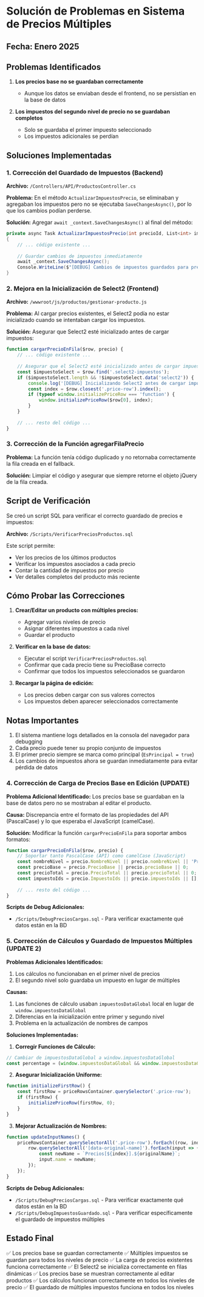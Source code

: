 # Solución de Problemas en Sistema de Precios Múltiples

## Fecha: Enero 2025

## Problemas Identificados

1. **Los precios base no se guardaban correctamente**
   - Aunque los datos se enviaban desde el frontend, no se persistían en la base de datos

2. **Los impuestos del segundo nivel de precio no se guardaban completos**
   - Solo se guardaba el primer impuesto seleccionado
   - Los impuestos adicionales se perdían

## Soluciones Implementadas

### 1. Corrección del Guardado de Impuestos (Backend)

**Archivo:** `/Controllers/API/ProductosController.cs`

**Problema:** En el método `ActualizarImpuestosPrecio`, se eliminaban y agregaban los impuestos pero no se ejecutaba `SaveChangesAsync()`, por lo que los cambios podían perderse.

**Solución:** Agregar `await _context.SaveChangesAsync()` al final del método:

```csharp
private async Task ActualizarImpuestosPrecio(int precioId, List<int> impuestoIds, int empresaId)
{
    // ... código existente ...
    
    // Guardar cambios de impuestos inmediatamente
    await _context.SaveChangesAsync();
    Console.WriteLine($"[DEBUG] Cambios de impuestos guardados para precio {precioId}");
}
```

### 2. Mejora en la Inicialización de Select2 (Frontend)

**Archivo:** `/wwwroot/js/productos/gestionar-producto.js`

**Problema:** Al cargar precios existentes, el Select2 podía no estar inicializado cuando se intentaban cargar los impuestos.

**Solución:** Asegurar que Select2 esté inicializado antes de cargar impuestos:

```javascript
function cargarPrecioEnFila($row, precio) {
    // ... código existente ...
    
    // Asegurar que el Select2 esté inicializado antes de cargar impuestos
    const $impuestoSelect = $row.find('.select2-impuestos');
    if ($impuestoSelect.length && !$impuestoSelect.data('select2')) {
        console.log('[DEBUG] Inicializando Select2 antes de cargar impuestos');
        const index = $row.closest('.price-row').index();
        if (typeof window.initializePriceRow === 'function') {
            window.initializePriceRow($row[0], index);
        }
    }
    
    // ... resto del código ...
}
```

### 3. Corrección de la Función agregarFilaPrecio

**Problema:** La función tenía código duplicado y no retornaba correctamente la fila creada en el fallback.

**Solución:** Limpiar el código y asegurar que siempre retorne el objeto jQuery de la fila creada.

## Script de Verificación

Se creó un script SQL para verificar el correcto guardado de precios e impuestos:

**Archivo:** `/Scripts/VerificarPreciosProductos.sql`

Este script permite:
- Ver los precios de los últimos productos
- Verificar los impuestos asociados a cada precio
- Contar la cantidad de impuestos por precio
- Ver detalles completos del producto más reciente

## Cómo Probar las Correcciones

1. **Crear/Editar un producto con múltiples precios:**
   - Agregar varios niveles de precio
   - Asignar diferentes impuestos a cada nivel
   - Guardar el producto

2. **Verificar en la base de datos:**
   - Ejecutar el script `VerificarPreciosProductos.sql`
   - Confirmar que cada precio tiene su PrecioBase correcto
   - Confirmar que todos los impuestos seleccionados se guardaron

3. **Recargar la página de edición:**
   - Los precios deben cargar con sus valores correctos
   - Los impuestos deben aparecer seleccionados correctamente

## Notas Importantes

1. El sistema mantiene logs detallados en la consola del navegador para debugging
2. Cada precio puede tener su propio conjunto de impuestos
3. El primer precio siempre se marca como principal (`EsPrincipal = true`)
4. Los cambios de impuestos ahora se guardan inmediatamente para evitar pérdida de datos

### 4. Corrección de Carga de Precios Base en Edición (UPDATE)

**Problema Adicional Identificado:** Los precios base se guardaban en la base de datos pero no se mostraban al editar el producto.

**Causa:** Discrepancia entre el formato de las propiedades del API (PascalCase) y lo que esperaba el JavaScript (camelCase).

**Solución:** Modificar la función `cargarPrecioEnFila` para soportar ambos formatos:

```javascript
function cargarPrecioEnFila($row, precio) {
    // Soportar tanto PascalCase (API) como camelCase (JavaScript)
    const nombreNivel = precio.NombreNivel || precio.nombreNivel || 'Precio Base';
    const precioBase = precio.PrecioBase || precio.precioBase || 0;
    const precioTotal = precio.PrecioTotal || precio.precioTotal || 0;
    const impuestoIds = precio.ImpuestoIds || precio.impuestoIds || [];
    
    // ... resto del código ...
}
```

**Scripts de Debug Adicionales:**
- `/Scripts/DebugPreciosCargas.sql` - Para verificar exactamente qué datos están en la BD

### 5. Corrección de Cálculos y Guardado de Impuestos Múltiples (UPDATE 2)

**Problemas Adicionales Identificados:**
1. Los cálculos no funcionaban en el primer nivel de precios
2. El segundo nivel solo guardaba un impuesto en lugar de múltiples

**Causas:**
1. Las funciones de cálculo usaban `impuestosDataGlobal` local en lugar de `window.impuestosDataGlobal`
2. Diferencias en la inicialización entre primer y segundo nivel
3. Problema en la actualización de nombres de campos

**Soluciones Implementadas:**

1. **Corregir Funciones de Cálculo:**
```javascript
// Cambiar de impuestosDataGlobal a window.impuestosDataGlobal
const percentage = (window.impuestosDataGlobal && window.impuestosDataGlobal[value]) || 0;
```

2. **Asegurar Inicialización Uniforme:**
```javascript
function initializeFirstRow() {
    const firstRow = priceRowsContainer.querySelector('.price-row');
    if (firstRow) {
        initializePriceRow(firstRow, 0);
    }
}
```

3. **Mejorar Actualización de Nombres:**
```javascript
function updateInputNames() {
    priceRowsContainer.querySelectorAll('.price-row').forEach((row, index) => {
        row.querySelectorAll('[data-original-name]').forEach(input => {
            const newName = `Precios[${index}].${originalName}`;
            input.name = newName;
        });
    });
}
```

**Scripts de Debug Adicionales:**
- `/Scripts/DebugPreciosCargas.sql` - Para verificar exactamente qué datos están en la BD
- `/Scripts/DebugImpuestosGuardado.sql` - Para verificar específicamente el guardado de impuestos múltiples

## Estado Final

✅ Los precios base se guardan correctamente
✅ Múltiples impuestos se guardan para todos los niveles de precio
✅ La carga de precios existentes funciona correctamente
✅ El Select2 se inicializa correctamente en filas dinámicas
✅ Los precios base se muestran correctamente al editar productos
✅ Los cálculos funcionan correctamente en todos los niveles de precio
✅ El guardado de múltiples impuestos funciona en todos los niveles